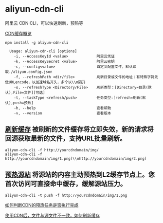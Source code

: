# aliyun-cdn-cli
阿里云 CDN CLI，可以快速刷新，预热等

[CDN缓存概览](https://help.aliyun.com/document_detail/120427.html)

```
npm install -g aliyun-cdn-cli
```
```
  Usage: aliyun-cdn-cli [options]
    -i, --AccessKeyId <value>             阿里云凭证
    -k, --AccessKeySecret <value>         阿里云密钥
    -c, --config<value>                   自定义配置文件，默认读取./aliyun.config.json
    -f, --refreshPath <dir/file>          刷新目录或文件的地址：有特殊字符先做URLencode，以加速域名开头，多个以\\n隔开
    -o, --refreshType <Directory/File>    刷新类型：[Directory=目录(默认),File=文件][可选]
    -t, --taskType <refresh/push>         任务类型:[refresh=刷新(默认),push=预热]
    -h, --help                            查看帮助
    -v, --version                         查看版本
```
## [刷新缓存](https://help.aliyun.com/document_detail/91164.html) 被刷新的文件缓存将立即失效，新的请求将回源获取最新的文件，支持URL批量刷新。
```
aliyun-cdn-cli -f http://yourcdndomain/img/
aliyun-cdn-cli -f http://yourcdndomain/img/1.png[\\nhttp://yourcdndomain/img/2.png]
```

## [预热源站](https://help.aliyun.com/document_detail/91161.html) 将源站的内容主动预热到L2缓存节点上。您首次访问可直接命中缓存，缓解源站压力。
```
aliyun-cdn-cli -t push -f http://yourcdndomain/img/1.png
```
[如何判断CDN的预热任务是否执行完成](https://help.aliyun.com/document_detail/40132.htm?spm=a2c4g.11186623.0.0.6a9473fe41cTBp)

[使用CDN后，文件与源文件不一致，如何刷新缓存](https://help.aliyun.com/document_detail/147730.html)